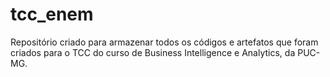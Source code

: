 # tcc_enem
Repositório criado para armazenar todos os códigos e artefatos que foram criados para o TCC do curso de Business Intelligence e Analytics, da PUC-MG.
